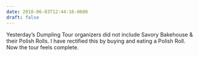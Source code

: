 ```yaml
---
date: 2018-06-03T12:44:16-0600
draft: false
---
```


Yesterday’s Dumpling Tour organizers did not include Savory Bakehouse & their Polish Rolls. I have rectified this by buying and eating a Polish Roll. Now the tour feels complete.

